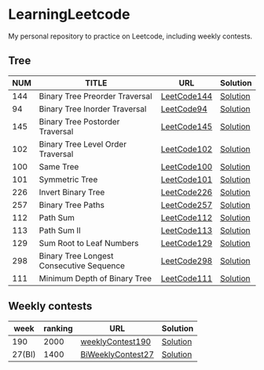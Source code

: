 # LearningLeetcode
My personal repository to practice on Leetcode, including weekly contests.

## Tree

| NUM | TITLE | URL | Solution |
|---|---|---|---|
| 144 | Binary Tree Preorder Traversal | [LeetCode144](https://leetcode.com/problems/binary-tree-preorder-traversal/) | [Solution](./src/Tree/PreorderTraversal.java) |
| 94 | Binary Tree Inorder Traversal | [LeetCode94](https://leetcode.com/problems/binary-tree-inorder-traversal/) | [Solution](./src/Tree/InorderTraversal.java) |
| 145 | Binary Tree Postorder Traversal | [LeetCode145](https://leetcode.com/problems/binary-tree-postorder-traversal/) | [Solution](./src/Tree/PostorderTraversal.java) |
| 102 | Binary Tree Level Order Traversal | [LeetCode102](https://leetcode.com/problems/binary-tree-level-order-traversal/) | [Solution](./src/Tree/LevelOrderTraversal.java) |
| 100 | Same Tree | [LeetCode100](https://leetcode.com/problems/same-tree/) | [Solution](./src/Tree/SameTree.java) |
| 101 | Symmetric Tree | [LeetCode101](https://leetcode.com/problems/symmetric-tree/) | [Solution](./src/Tree/SymmetricTree.java) |
| 226 | Invert Binary Tree | [LeetCode226](https://leetcode.com/problems/invert-binary-tree/) | [Solution](./src/Tree/InvertBinaryTree.java) |
| 257 | Binary Tree Paths | [LeetCode257](https://leetcode.com/problems/binary-tree-paths/) | [Solution](./src/Tree/BinaryTreePaths.java) |
| 112 | Path Sum | [LeetCode112](https://leetcode.com/problems/path-sum/) | [Solution](./src/Tree/PathSum.java) |
| 113 | Path Sum II | [LeetCode113](https://leetcode.com/problems/path-sum-ii/) | [Solution](./src/Tree/PathSumII.java) |
| 129 | Sum Root to Leaf Numbers | [LeetCode129](https://leetcode.com/problems/sum-root-to-leaf-numbers/) | [Solution](./src/Tree/PathSumII.java) |
| 298 | Binary Tree Longest Consecutive Sequence | [LeetCode298](https://leetcode.com/problems/binary-tree-longest-consecutive-sequence/) | [Solution](./src/Tree/BinaryTreeLongestConsecutiveSequence.java) |
| 111 | Minimum Depth of Binary Tree | [LeetCode111](https://leetcode.com/problems/minimum-depth-of-binary-tree/) | [Solution](./src/Tree/MinimumDepthOfBinaryTree.java) |


## Weekly contests
| week | ranking | URL | Solution |
|---|---|---|---|
| 190 | 2000 | [weeklyContest190](https://leetcode.com/contest/weekly-contest-190/) | [Solution](./src/WeeklyContest/Contest190.py) |
| 27(BI) | 1400 | [BiWeeklyContest27](https://leetcode.com/contest/biweekly-contest-27) | [Solution](./src/WeeklyContest/BiContest27.py) |


